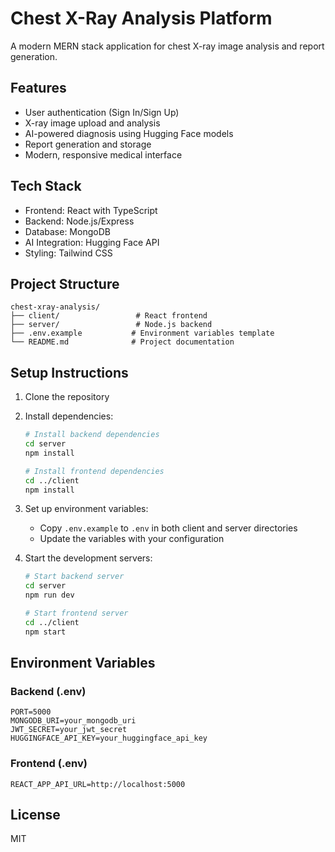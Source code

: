 # Chest X-Ray Analysis Platform

A modern MERN stack application for chest X-ray image analysis and report generation.

## Features

- User authentication (Sign In/Sign Up)
- X-ray image upload and analysis
- AI-powered diagnosis using Hugging Face models
- Report generation and storage
- Modern, responsive medical interface

## Tech Stack

- Frontend: React with TypeScript
- Backend: Node.js/Express
- Database: MongoDB
- AI Integration: Hugging Face API
- Styling: Tailwind CSS

## Project Structure

```
chest-xray-analysis/
├── client/                 # React frontend
├── server/                 # Node.js backend
├── .env.example           # Environment variables template
└── README.md              # Project documentation
```

## Setup Instructions

1. Clone the repository
2. Install dependencies:

   ```bash
   # Install backend dependencies
   cd server
   npm install

   # Install frontend dependencies
   cd ../client
   npm install
   ```

3. Set up environment variables:

   - Copy `.env.example` to `.env` in both client and server directories
   - Update the variables with your configuration

4. Start the development servers:

   ```bash
   # Start backend server
   cd server
   npm run dev

   # Start frontend server
   cd ../client
   npm start
   ```

## Environment Variables

### Backend (.env)

```
PORT=5000
MONGODB_URI=your_mongodb_uri
JWT_SECRET=your_jwt_secret
HUGGINGFACE_API_KEY=your_huggingface_api_key
```

### Frontend (.env)

```
REACT_APP_API_URL=http://localhost:5000
```

## License

MIT
